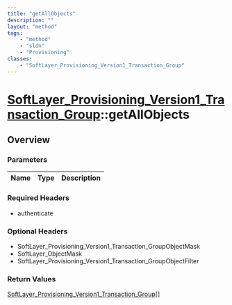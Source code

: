 ```yaml
---
title: "getAllObjects"
description: ""
layout: "method"
tags:
    - "method"
    - "sldn"
    - "Provisioning"
classes:
    - "SoftLayer_Provisioning_Version1_Transaction_Group"
---
```

# [SoftLayer_Provisioning_Version1_Transaction_Group](/reference/services/SoftLayer_Provisioning_Version1_Transaction_Group)::getAllObjects




## Overview 


### Parameters 
|Name | Type | Description |
| --- | --- | --- |


### Required Headers
* authenticate

### Optional Headers
* SoftLayer_Provisioning_Version1_Transaction_GroupObjectMask
* SoftLayer_ObjectMask
* SoftLayer_Provisioning_Version1_Transaction_GroupObjectFilter

### Return Values
<a href='/reference/datatypes/SoftLayer_Provisioning_Version1_Transaction_Group'>SoftLayer_Provisioning_Version1_Transaction_Group[] </a>

